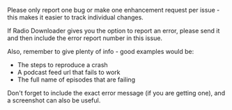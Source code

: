 Please only report one bug or make one enhancement request per issue - this makes it easier to track individual changes.

If Radio Downloader gives you the option to report an error, please send it and then include the error report number in this issue.

Also, remember to give plenty of info - good examples would be:
- The steps to reproduce a crash
- A podcast feed url that fails to work
- The full name of episodes that are failing

Don't forget to include the exact error message (if you are getting one), and a screenshot can also be useful.
